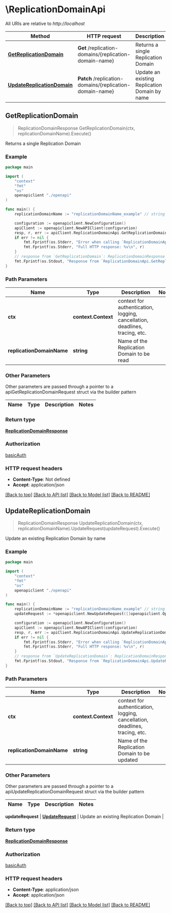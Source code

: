# \ReplicationDomainApi

All URIs are relative to *http://localhost*

Method | HTTP request | Description
------------- | ------------- | -------------
[**GetReplicationDomain**](ReplicationDomainApi.md#GetReplicationDomain) | **Get** /replication-domains/{replication-domain-name} | Returns a single Replication Domain
[**UpdateReplicationDomain**](ReplicationDomainApi.md#UpdateReplicationDomain) | **Patch** /replication-domains/{replication-domain-name} | Update an existing Replication Domain by name



## GetReplicationDomain

> ReplicationDomainResponse GetReplicationDomain(ctx, replicationDomainName).Execute()

Returns a single Replication Domain

### Example

```go
package main

import (
    "context"
    "fmt"
    "os"
    openapiclient "./openapi"
)

func main() {
    replicationDomainName := "replicationDomainName_example" // string | Name of the Replication Domain to be read

    configuration := openapiclient.NewConfiguration()
    apiClient := openapiclient.NewAPIClient(configuration)
    resp, r, err := apiClient.ReplicationDomainApi.GetReplicationDomain(context.Background(), replicationDomainName).Execute()
    if err != nil {
        fmt.Fprintf(os.Stderr, "Error when calling `ReplicationDomainApi.GetReplicationDomain``: %v\n", err)
        fmt.Fprintf(os.Stderr, "Full HTTP response: %v\n", r)
    }
    // response from `GetReplicationDomain`: ReplicationDomainResponse
    fmt.Fprintf(os.Stdout, "Response from `ReplicationDomainApi.GetReplicationDomain`: %v\n", resp)
}
```

### Path Parameters


Name | Type | Description  | Notes
------------- | ------------- | ------------- | -------------
**ctx** | **context.Context** | context for authentication, logging, cancellation, deadlines, tracing, etc.
**replicationDomainName** | **string** | Name of the Replication Domain to be read | 

### Other Parameters

Other parameters are passed through a pointer to a apiGetReplicationDomainRequest struct via the builder pattern


Name | Type | Description  | Notes
------------- | ------------- | ------------- | -------------


### Return type

[**ReplicationDomainResponse**](ReplicationDomainResponse.md)

### Authorization

[basicAuth](../README.md#basicAuth)

### HTTP request headers

- **Content-Type**: Not defined
- **Accept**: application/json

[[Back to top]](#) [[Back to API list]](../README.md#documentation-for-api-endpoints)
[[Back to Model list]](../README.md#documentation-for-models)
[[Back to README]](../README.md)


## UpdateReplicationDomain

> ReplicationDomainResponse UpdateReplicationDomain(ctx, replicationDomainName).UpdateRequest(updateRequest).Execute()

Update an existing Replication Domain by name

### Example

```go
package main

import (
    "context"
    "fmt"
    "os"
    openapiclient "./openapi"
)

func main() {
    replicationDomainName := "replicationDomainName_example" // string | Name of the Replication Domain to be updated
    updateRequest := *openapiclient.NewUpdateRequest([]openapiclient.Operation{*openapiclient.NewOperation(openapiclient.EnumOperation("add"), "Path_example")}) // UpdateRequest | Update an existing Replication Domain

    configuration := openapiclient.NewConfiguration()
    apiClient := openapiclient.NewAPIClient(configuration)
    resp, r, err := apiClient.ReplicationDomainApi.UpdateReplicationDomain(context.Background(), replicationDomainName).UpdateRequest(updateRequest).Execute()
    if err != nil {
        fmt.Fprintf(os.Stderr, "Error when calling `ReplicationDomainApi.UpdateReplicationDomain``: %v\n", err)
        fmt.Fprintf(os.Stderr, "Full HTTP response: %v\n", r)
    }
    // response from `UpdateReplicationDomain`: ReplicationDomainResponse
    fmt.Fprintf(os.Stdout, "Response from `ReplicationDomainApi.UpdateReplicationDomain`: %v\n", resp)
}
```

### Path Parameters


Name | Type | Description  | Notes
------------- | ------------- | ------------- | -------------
**ctx** | **context.Context** | context for authentication, logging, cancellation, deadlines, tracing, etc.
**replicationDomainName** | **string** | Name of the Replication Domain to be updated | 

### Other Parameters

Other parameters are passed through a pointer to a apiUpdateReplicationDomainRequest struct via the builder pattern


Name | Type | Description  | Notes
------------- | ------------- | ------------- | -------------

 **updateRequest** | [**UpdateRequest**](UpdateRequest.md) | Update an existing Replication Domain | 

### Return type

[**ReplicationDomainResponse**](ReplicationDomainResponse.md)

### Authorization

[basicAuth](../README.md#basicAuth)

### HTTP request headers

- **Content-Type**: application/json
- **Accept**: application/json

[[Back to top]](#) [[Back to API list]](../README.md#documentation-for-api-endpoints)
[[Back to Model list]](../README.md#documentation-for-models)
[[Back to README]](../README.md)

